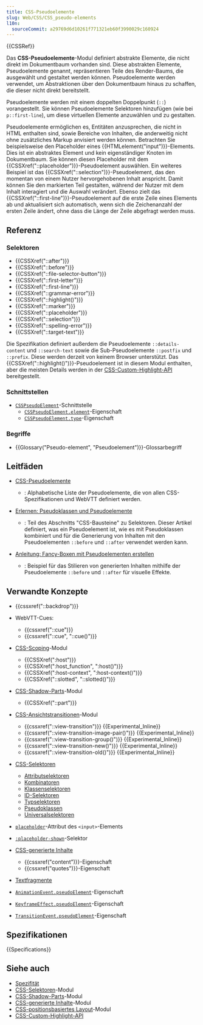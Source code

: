 ```yaml
---
title: CSS-Pseudoelemente
slug: Web/CSS/CSS_pseudo-elements
l10n:
  sourceCommit: a29769d6d10261f771321eb60f3990029c160924
---
```


{{CSSRef}}

Das **CSS-Pseudoelemente**-Modul definiert abstrakte Elemente, die nicht direkt im Dokumentbaum vorhanden sind. Diese abstrakten Elemente, Pseudoelemente genannt, repräsentieren Teile des Render-Baums, die ausgewählt und gestaltet werden können. Pseudoelemente werden verwendet, um Abstraktionen über den Dokumentbaum hinaus zu schaffen, die dieser nicht direkt bereitstellt.

Pseudoelemente werden mit einem doppelten Doppelpunkt (`::`) vorangestellt. Sie können Pseudoelemente Selektoren hinzufügen (wie bei `p::first-line`), um diese virtuellen Elemente anzuwählen und zu gestalten.

Pseudoelemente ermöglichen es, Entitäten anzusprechen, die nicht in HTML enthalten sind, sowie Bereiche von Inhalten, die anderweitig nicht ohne zusätzliches Markup anvisiert werden können. Betrachten Sie beispielsweise den Placeholder eines {{HTMLelement("input")}}-Elements. Dies ist ein abstraktes Element und kein eigenständiger Knoten im Dokumentbaum. Sie können diesen Placeholder mit dem {{CSSXref("::placeholder")}}-Pseudoelement auswählen. Ein weiteres Beispiel ist das {{CSSXref("::selection")}}-Pseudoelement, das den momentan von einem Nutzer hervorgehobenen Inhalt anspricht. Damit können Sie den markierten Teil gestalten, während der Nutzer mit dem Inhalt interagiert und die Auswahl verändert. Ebenso zielt das {{CSSXref("::first-line")}}-Pseudoelement auf die erste Zeile eines Elements ab und aktualisiert sich automatisch, wenn sich die Zeichenanzahl der ersten Zeile ändert, ohne dass die Länge der Zeile abgefragt werden muss.

## Referenz

### Selektoren

- {{CSSXref("::after")}}
- {{CSSXref("::before")}}
- {{CSSXref("::file-selector-button")}}
- {{CSSXref("::first-letter")}}
- {{CSSXref("::first-line")}}
- {{CSSXref("::grammar-error")}}
- {{CSSXref("::highlight()")}}
- {{CSSXref("::marker")}}
- {{CSSXref("::placeholder")}}
- {{CSSXref("::selection")}}
- {{CSSXref("::spelling-error")}}
- {{CSSXref("::target-text")}}

Die Spezifikation definiert außerdem die Pseudoelemente `::details-content` und `::search-text` sowie die Sub-Pseudoelemente `::postfix` und `::prefix`. Diese werden derzeit von keinem Browser unterstützt. Das {{CSSXref("::highlight()")}}-Pseudoelement ist in diesem Modul enthalten, aber die meisten Details werden in der [CSS-Custom-Highlight-API](/de/docs/Web/API/CSS_Custom_Highlight_API) bereitgestellt.

### Schnittstellen

- [`CSSPseudoElement`](/de/docs/Web/API/CSSPseudoElement)-Schnittstelle
  - [`CSSPseudoElement.element`](/de/docs/Web/API/CSSPseudoElement/element)-Eigenschaft
  - [`CSSPseudoElement.type`](/de/docs/Web/API/CSSPseudoElement/type)-Eigenschaft

### Begriffe

- {{Glossary("Pseudo-element", "Pseudoelement")}}-Glossarbegriff

## Leitfäden

- [CSS-Pseudoelemente](/de/docs/Web/CSS/Pseudo-elements)

  - : Alphabetische Liste der Pseudoelemente, die von allen CSS-Spezifikationen und WebVTT definiert werden.

- [Erlernen: Pseudoklassen und Pseudoelemente](/de/docs/Learn_web_development/Core/Styling_basics/Pseudo_classes_and_elements)

  - : Teil des Abschnitts "CSS-Bausteine" zu Selektoren. Dieser Artikel definiert, was ein Pseudoelement ist, wie es mit Pseudoklassen kombiniert und für die Generierung von Inhalten mit den Pseudoelementen `::before` und `::after` verwendet werden kann.

- [Anleitung: Fancy-Boxen mit Pseudoelementen erstellen](/de/docs/Learn_web_development/Howto/Solve_CSS_problems/Create_fancy_boxes#pseudo-elements)

  - : Beispiel für das Stilieren von generierten Inhalten mithilfe der Pseudoelemente `::before` und `::after` für visuelle Effekte.

## Verwandte Konzepte

- {{cssxref("::backdrop")}}

- WebVTT-Cues:

  - {{cssxref("::cue")}}
  - {{cssxref("::cue", "::cue()")}}

- [CSS-Scoping](/de/docs/Web/CSS/CSS_scoping)-Modul

  - {{CSSXref(":host")}}
  - {{CSSXref(":host_function", ":host()")}}
  - {{CSSXref(":host-context", ":host-context()")}}
  - {{CSSXref("::slotted", "::slotted()")}}

- [CSS-Shadow-Parts](/de/docs/Web/CSS/CSS_shadow_parts)-Modul

  - {{CSSXref("::part")}}

- [CSS-Ansichtstransitionen](/de/docs/Web/CSS/CSS_view_transitions)-Modul

  - {{cssxref("::view-transition")}} {{Experimental_Inline}}
  - {{cssxref("::view-transition-image-pair()")}} {{Experimental_Inline}}
  - {{cssxref("::view-transition-group()")}} {{Experimental_Inline}}
  - {{cssxref("::view-transition-new()")}} {{Experimental_Inline}}
  - {{cssxref("::view-transition-old()")}} {{Experimental_Inline}}

- [CSS-Selektoren](/de/docs/Web/CSS/CSS_selectors)

  - [Attributselektoren](/de/docs/Web/CSS/Attribute_selectors)
  - [Kombinatoren](/de/docs/Web/CSS/CSS_selectors/Selectors_and_combinators#combinators)
  - [Klassenselektoren](/de/docs/Web/CSS/Class_selectors)
  - [ID-Selektoren](/de/docs/Web/CSS/ID_selectors)
  - [Typselektoren](/de/docs/Web/CSS/Type_selectors)
  - [Pseudoklassen](/de/docs/Web/CSS/Pseudo-classes)
  - [Universalselektoren](/de/docs/Web/CSS/Universal_selectors)

- [`placeholder`](/de/docs/Web/HTML/Element/input#placeholder)-Attribut des `<input>`-Elements
- [`:placeholder-shown`](/de/docs/Web/CSS/:placeholder-shown)-Selektor

- [CSS-generierte Inhalte](/de/docs/Web/CSS/CSS_generated_content)

  - {{cssxref("content")}}-Eigenschaft
  - {{cssxref("quotes")}}-Eigenschaft

- [Textfragmente](/de/docs/Web/URI/Fragment/Text_fragments)

- [`AnimationEvent.pseudoElement`](/de/docs/Web/API/AnimationEvent/pseudoElement)-Eigenschaft
- [`KeyframeEffect.pseudoElement`](/de/docs/Web/API/KeyframeEffect/pseudoElement)-Eigenschaft
- [`TransitionEvent.pseudoElement`](/de/docs/Web/API/TransitionEvent/pseudoElement)-Eigenschaft

## Spezifikationen

{{Specifications}}

## Siehe auch

- [Spezifität](/de/docs/Web/CSS/CSS_cascade/Specificity)
- [CSS-Selektoren](/de/docs/Web/CSS/CSS_selectors)-Modul
- [CSS-Shadow-Parts](/de/docs/Web/CSS/CSS_shadow_parts)-Modul
- [CSS-generierte Inhalte](/de/docs/Web/CSS/CSS_generated_content)-Modul
- [CSS-positionsbasiertes Layout](/de/docs/Web/CSS/CSS_positioned_layout)-Modul
- [CSS-Custom-Highlight-API](/de/docs/Web/API/CSS_Custom_Highlight_API)
